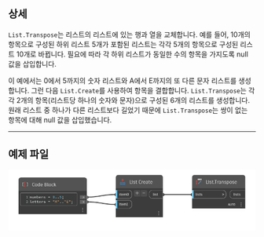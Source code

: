 ## 상세
`List.Transpose`는 리스트의 리스트에 있는 행과 열을 교체합니다. 예를 들어, 10개의 항목으로 구성된 하위 리스트 5개가 포함된 리스트는 각각 5개의 항목으로 구성된 리스트 10개로 바뀝니다. 필요에 따라 각 하위 리스트가 동일한 수의 항목을 가지도록 null 값을 삽입합니다.

이 예에서는 0에서 5까지의 숫자 리스트와 A에서 E까지의 또 다른 문자 리스트를 생성합니다. 그런 다음 `List.Create`를 사용하여 항목을 결합합니다. `List.Transpose`는 각각 2개의 항목(리스트당 하나의 숫자와 문자)으로 구성된 6개의 리스트를 생성합니다. 원래 리스트 중 하나가 다른 리스트보다 길었기 때문에 `List.Transpose`는 쌍이 없는 항목에 대해 null 값을 삽입했습니다.
___
## 예제 파일

![List.Transpose](./DSCore.List.Transpose_img.jpg)

